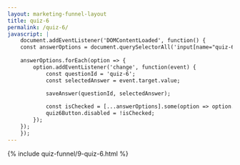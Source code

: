 ```yaml
---
layout: marketing-funnel-layout
title: quiz-6
permalink: /quiz-6/
javascript: |
    document.addEventListener('DOMContentLoaded', function() {
    const answerOptions = document.querySelectorAll('input[name="quiz-6"]');
    
    answerOptions.forEach(option => {
        option.addEventListener('change', function(event) {
            const questionId = 'quiz-6';
            const selectedAnswer = event.target.value;
            
            saveAnswer(questionId, selectedAnswer);

            const isChecked = [...answerOptions].some(option => option.checked);
            quiz6Button.disabled = !isChecked;
        });
    });
    });
---
```


{% include quiz-funnel/9-quiz-6.html %}
